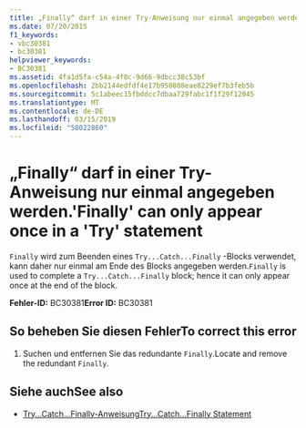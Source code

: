 ```yaml
---
title: „Finally“ darf in einer Try-Anweisung nur einmal angegeben werden.
ms.date: 07/20/2015
f1_keywords:
- vbc30381
- bc30381
helpviewer_keywords:
- BC30381
ms.assetid: 4fa1d5fa-c54a-4f8c-9d66-9dbcc38c53bf
ms.openlocfilehash: 2bb2144edfdf4e17b950808eae8229ef7b3feb5b
ms.sourcegitcommit: 5c1abeec15fbddcc7dbaa729fabc1f1f29f12045
ms.translationtype: MT
ms.contentlocale: de-DE
ms.lasthandoff: 03/15/2019
ms.locfileid: "58022860"
---
```

# <a name="finally-can-only-appear-once-in-a-try-statement"></a><span data-ttu-id="a0e53-102">„Finally“ darf in einer Try-Anweisung nur einmal angegeben werden.</span><span class="sxs-lookup"><span data-stu-id="a0e53-102">'Finally' can only appear once in a 'Try' statement</span></span>
<span data-ttu-id="a0e53-103">`Finally` wird zum Beenden eines `Try...Catch...Finally` -Blocks verwendet, kann daher nur einmal am Ende des Blocks angegeben werden.</span><span class="sxs-lookup"><span data-stu-id="a0e53-103">`Finally` is used to complete a `Try...Catch...Finally` block; hence it can only appear once at the end of the block.</span></span>  
  
 <span data-ttu-id="a0e53-104">**Fehler-ID:** BC30381</span><span class="sxs-lookup"><span data-stu-id="a0e53-104">**Error ID:** BC30381</span></span>  
  
## <a name="to-correct-this-error"></a><span data-ttu-id="a0e53-105">So beheben Sie diesen Fehler</span><span class="sxs-lookup"><span data-stu-id="a0e53-105">To correct this error</span></span>  
  
1.  <span data-ttu-id="a0e53-106">Suchen und entfernen Sie das redundante `Finally`.</span><span class="sxs-lookup"><span data-stu-id="a0e53-106">Locate and remove the redundant `Finally`.</span></span>  
  
## <a name="see-also"></a><span data-ttu-id="a0e53-107">Siehe auch</span><span class="sxs-lookup"><span data-stu-id="a0e53-107">See also</span></span>

- [<span data-ttu-id="a0e53-108">Try...Catch...Finally-Anweisung</span><span class="sxs-lookup"><span data-stu-id="a0e53-108">Try...Catch...Finally Statement</span></span>](../../visual-basic/language-reference/statements/try-catch-finally-statement.md)

